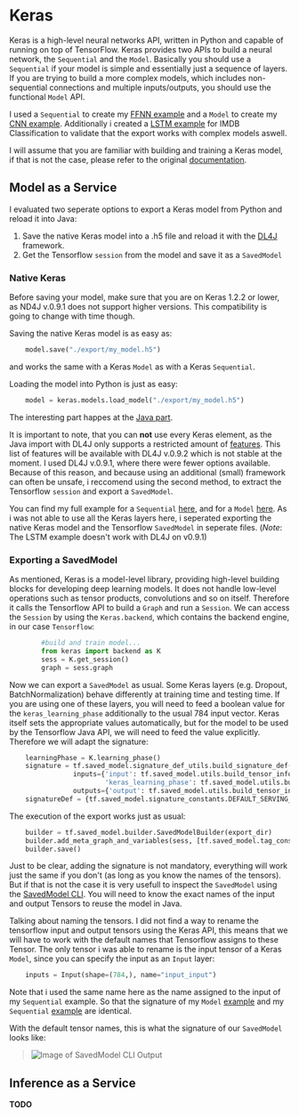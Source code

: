 # Keras
Keras is a high-level neural networks API, written in Python and capable of running on top of TensorFlow. Keras provides two APIs to build a neural network, the `Sequential` and the `Model`. Basically you should use a `Sequential` if your model is simple and essentially just a sequence of layers. If you are trying to build a more complex models, which includes non-sequential connections and multiple inputs/outputs, you should use the functional `Model` API.

I used a `Sequential` to create my [FFNN example](https://github.com/Matleo/MLPython2Java/tree/develop/Maschine%20Learning/NeuralNetwork/Keras/MNISTClassifier/Sequential) and a `Model` to create my [CNN example](https://github.com/Matleo/MLPython2Java/tree/develop/Maschine%20Learning/NeuralNetwork/Keras/MNISTClassifier/Sequential). Additionally i created a [LSTM example](https://github.com/Matleo/MLPython2Java/tree/develop/Maschine%20Learning/NeuralNetwork/Keras/IMDBClassifier) for IMDB Classification to validate that the export works with complex models aswell.

I will assume that you are familiar with building and training a Keras model, if that is not the case, please refer to the original [documentation](https://keras.io/). 

## Model as a Service
I evaluated two seperate options to export a Keras model from Python and reload it into Java:
1. Save the native Keras model into a .h5 file and reload it with the [DL4J](https://deeplearning4j.org/) framework.
2. Get the Tensorflow `session` from the model and save it as a `SavedModel`
### Native Keras
Before saving your model, make sure that you are on Keras 1.2.2 or lower, as ND4J v.0.9.1 does not support higher versions. This compatibility is going to change with time though.

Saving the native Keras model is as easy as:
```python
    model.save("./export/my_model.h5")
```
and works the same with a Keras `Model` as with a Keras `Sequential`.

Loading the model into Python is just as easy:
```python
    model = keras.models.load_model("./export/my_model.h5")
```


The interesting part happes at the [Java part](https://github.com/Matleo/MLPython2Java/tree/develop/MaschineLearning4J/src/main/java/NeuralNetwork/DL4J). 

It is important to note, that you can **not** use every Keras element, as the Java import with DL4J only supports a restricted amount of [features](https://deeplearning4j.org/keras-supported-features). This list of features will be available with DL4J v.0.9.2 which is not stable at the moment. I used DL4J v.0.9.1, where there were fewer options available. Because of this reason, and because using an additional (small) framework can often be unsafe, i reccomend using the second method, to extract the Tensorflow `session` and export a `SavedModel`.

You can find my full example for a `Sequential` [here](https://github.com/Matleo/MLPython2Java/blob/develop/Maschine%20Learning/NeuralNetwork/Keras/MNISTClassifier/Sequential/train_dl4j.py), and for a `Model` [here](https://github.com/Matleo/MLPython2Java/blob/develop/Maschine%20Learning/NeuralNetwork/Keras/MNISTClassifier/Model/cnn_train_dl4j.py). As i was not able to use  all the Keras layers here, i seperated exporting the native Keras model and the Tensorflow `SavedModel` in seperate files. (*Note*: The LSTM example doesn't work with DL4J on v0.9.1)

### Exporting a SavedModel
As mentioned, Keras is a model-level library, providing high-level building blocks for developing deep learning models. It does not handle low-level operations such as tensor products, convolutions and so on itself. Therefore it calls the Tensorflow API to build a `Graph` and run a `Session`. We can access the `Session` by using the `Keras.backend`, which contains the backend engine, in our case `Tensorflow`: 
```python
		#build and train model...
		from keras import backend as K
        sess = K.get_session()
        graph = sess.graph
```

Now we can export a `SavedModel`  as usual. Some Keras layers (e.g. Dropout, BatchNormalization) behave differently at training time and testing time. If you are using one of these layers, you will need to feed a boolean value for the `keras_learning_phase` additionally to the usual 784 input vector. Keras itself sets the appropriate values automatically, but for the model to be used by the Tensorflow Java API, we will need to feed the value explicitly. Therefore we will adapt the signature:
```python
    learningPhase = K.learning_phase()
    signature = tf.saved_model.signature_def_utils.build_signature_def(
        		inputs={'input': tf.saved_model.utils.build_tensor_info(model.input),
                		'keras_learning_phase': tf.saved_model.utils.build_tensor_info(learningPhase)},
        		outputs={'output': tf.saved_model.utils.build_tensor_info(model.output)})
    signatureDef = {tf.saved_model.signature_constants.DEFAULT_SERVING_SIGNATURE_DEF_KEY: signature}
```

The execution of the export works just as usual:
```python
	builder = tf.saved_model.builder.SavedModelBuilder(export_dir)
    builder.add_meta_graph_and_variables(sess, [tf.saved_model.tag_constants.SERVING], signature_def_map=signatureDef)
    builder.save()
```

Just to be clear, adding the signature is not mandatory, everything will work just the same if you don't (as long as you know the names of the tensors). But if that is not the case it is very usefull to inspect the `SavedModel` using the [SavedModel CLI](https://www.tensorflow.org/programmers_guide/saved_model#cli_to_inspect_and_execute_savedmodel). You will need to know the exact names of the input and output Tensors to reuse the model in Java.

Talking about naming the tensors. I did not find a way to rename the tensorflow input and output tensors using the Keras API, this means that we will have to work with the default names that Tensorflow assigns to these Tensor. The only tensor i was able to rename is the input tensor of a Keras `Model`, since you can specify the input as an `Input` layer:
```python
    inputs = Input(shape=(784,), name="input_input")
```
Note that i used the same name here as the name assigned to the input of my `Sequential` example. So that the signature of my `Model` [example](https://github.com/Matleo/MLPython2Java/tree/develop/Maschine%20Learning/NeuralNetwork/Keras/MNISTClassifier/Model) and my `Sequential` [example](https://github.com/Matleo/MLPython2Java/tree/develop/Maschine%20Learning/NeuralNetwork/Keras/MNISTClassifier/Sequential) are identical.

With the default tensor names, this is what the signature of our `SavedModel` looks like:

> ![Image of SavedModel CLI Output](https://github.com/Matleo/MLPython2Java/blob/develop/Maschine%20Learning/NeuralNetwork/Keras/MNISTClassifier/SavedModelCLI.png)

## Inference as a Service
**TODO**